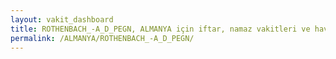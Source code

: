 ```yaml
---
layout: vakit_dashboard
title: ROTHENBACH_-A_D_PEGN, ALMANYA için iftar, namaz vakitleri ve hava durumu - ilçe/eyalet seç
permalink: /ALMANYA/ROTHENBACH_-A_D_PEGN/
---
```


<script type="text/javascript">
  var GLOBAL_COUNTRY = 'ALMANYA';
  var GLOBAL_CITY = 'ROTHENBACH_-A_D_PEGN';
  var GLOBAL_STATE = '';
  var lat = 72;
  var lon = 21;
</script>
